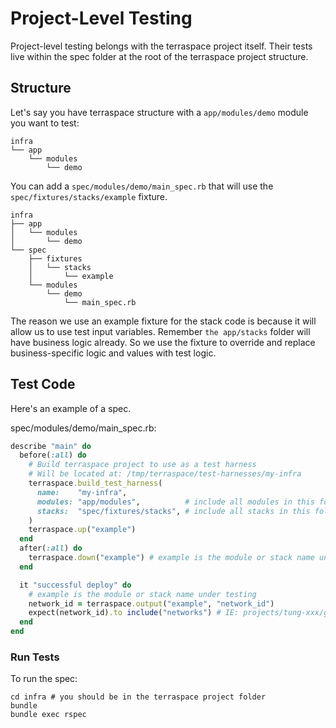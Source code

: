 # Project-Level Testing

Project-level testing belongs with the terraspace project itself. Their tests live within the spec folder at the root of the terraspace project structure.

## Structure

Let's say you have terraspace structure with a `app/modules/demo` module you want to test:

    infra
    └── app
        └── modules
            └── demo

You can add a `spec/modules/demo/main_spec.rb` that will use the `spec/fixtures/stacks/example` fixture.

    infra
    ├── app
    │   └── modules
    │       └── demo
    └── spec
        ├── fixtures
        │   └── stacks
        │       └── example
        └── modules
            └── demo
                └── main_spec.rb

The reason we use an example fixture for the stack code is because it will allow us to use test input variables.  Remember `the app/stacks` folder will have business logic already. So we use the fixture to override and replace business-specific logic and values with test logic.

## Test Code

Here's an example of a spec.

spec/modules/demo/main_spec.rb:

```ruby
describe "main" do
  before(:all) do
    # Build terraspace project to use as a test harness
    # Will be located at: /tmp/terraspace/test-harnesses/my-infra
    terraspace.build_test_harness(
      name:    "my-infra",
      modules: "app/modules",          # include all modules in this folder
      stacks:  "spec/fixtures/stacks", # include all stacks in this folder
    )
    terraspace.up("example")
  end
  after(:all) do
    terraspace.down("example") # example is the module or stack name under testing
  end

  it "successful deploy" do
    # example is the module or stack name under testing
    network_id = terraspace.output("example", "network_id")
    expect(network_id).to include("networks") # IE: projects/tung-xxx/global/networks/ladybug
  end
end
```

### Run Tests

To run the spec:

    cd infra # you should be in the terraspace project folder
    bundle
    bundle exec rspec

